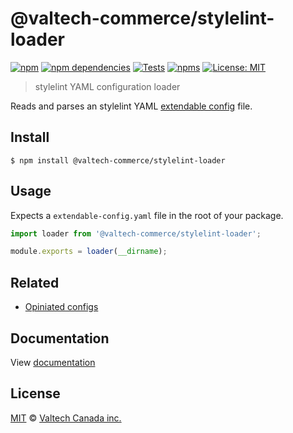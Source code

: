 # @valtech-commerce/stylelint-loader

[![npm][npm-badge]][npm-url]
[![npm dependencies][dependencies-badge]][dependencies-url]
[![Tests][tests-badge]][tests-url]
[![npms][npms-badge]][npms-url]
[![License: MIT][license-badge]][license-url]


> stylelint YAML configuration loader

Reads and parses an stylelint YAML [extendable config](https://stylelint.io/user-guide/configuration/#extends) file.


## Install

```
$ npm install @valtech-commerce/stylelint-loader
```


## Usage

Expects a `extendable-config.yaml` file in the root of your package.

```js
import loader from '@valtech-commerce/stylelint-loader';

module.exports = loader(__dirname);
```


## Related

- [Opiniated configs](https://github.com/valtech-commerce/stylelint-config)


## Documentation

View [documentation](https://valtech-commerce.github.io/stylelint-config/loader)


## License
[MIT](LICENSE) © [Valtech Canada inc.](https://www.valtech.ca/)




[npm-badge]:          https://img.shields.io/npm/v/@valtech-commerce/stylelint-loader?style=flat-square
[dependencies-badge]: https://img.shields.io/david/valtech-commerce/stylelint-config?path=packages/loader&style=flat-square
[tests-badge]:        https://img.shields.io/github/workflow/status/valtech-commerce/stylelint-config/tests/main?label=tests&style=flat-square
[npms-badge]:         https://badges.npms.io/%40valtech-commerce%2Fstylelint-loader.svg?style=flat-square
[license-badge]:      https://img.shields.io/badge/license-MIT-green?style=flat-square

[npm-url]:          https://www.npmjs.com/package/@valtech-commerce/stylelint-loader
[dependencies-url]: https://david-dm.org/valtech-commerce/stylelint-config?path=packages/loader
[tests-url]:        https://github.com/valtech-commerce/stylelint-config/actions?query=workflow%3Atests+branch%3Amain
[npms-url]:         https://npms.io/search?q=%40valtech-commerce%2Fstylelint-loader
[license-url]:      https://opensource.org/licenses/MIT

